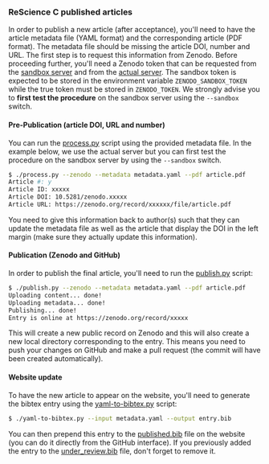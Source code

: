 ### ReScience C published articles

In order to publish a new article (after acceptance), you'll need to have the
article metadata file (YAML format) and the corresponding article (PDF
format). The metadata file should be missing the article DOI, number and
URL. The first step is to request this information from Zenodo. Before
proceeding further, you'll need a Zenodo token that can be requested from the
[sandbox
server](https://sandbox.zenodo.org/account/settings/applications/tokens/new/)
and from the [actual
server](https://zenodo.org/account/settings/applications/tokens/new/).  The
sandbox token is expected to be stored in the environment variable
`ZENODO_SANDBOX_TOKEN` while the true token must be stored in `ZENODO_TOKEN`.
We strongly advise you to **first test the procedure** on the sandbox server
using the `--sandbox` switch.


#### Pre-Publication (article DOI, URL and number)

You can run the [process.py](process.py) script using the provided metadata
file. In the example below, we use the actual server but you can first test the
procedure on the sandbox server by using the `--sandbox` switch.

```bash
$ ./process.py --zenodo --metadata metadata.yaml --pdf article.pdf
Article #: y
Article ID: xxxxx
Article DOI: 10.5281/zenodo.xxxxx
Article URL: https://zenodo.org/record/xxxxxx/file/article.pdf
```

You need to give this information back to author(s) such that they can update
the metadata file as well as the article that display the DOI in the left
margin (make sure they actually update this information).


#### Publication (Zenodo and GitHub)

In order to publish the final article, you'll need to run the
[publish.py](publish.py) script:

```bash
$ ./publish.py --zenodo --metadata metadata.yaml --pdf article.pdf
Uploading content... done!
Uploading metadata... done!
Publishing... done!
Entry is online at https://zenodo.org/record/xxxxx
```

This will create a new public record on Zenodo and this will also create a new
local directory corresponding to the entry. This means you need to push your
changes on GitHub and make a pull request (the commit will have been created
automatically).


#### Website update

To have the new article to appear on the website, you'll need to generate the
bibtex entry using the [yaml-to-bibtex.py](yaml-to-bibtex.py) script:

```bash
$ ./yaml-to-bibtex.py --input metadata.yaml --output entry.bib
```

You can then prepend this entry to the
[published.bib](https://github.com/rescience-c/rescience-c.github.io/blob/sources/_bibliography/published.bib)
file on the website (you can do it directly from the GitHub interface). If you
previously added the entry to the
[under_review.bib](https://github.com/rescience-c/rescience-c.github.io/blob/sources/_bibliography/under_review.bib)
file, don't forget to remove it.


